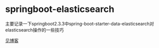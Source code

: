 # springboot-elasticsearch

主要记录一下springboot2.3.3中spring-boot-starter-data-elasticsearch对elasticsearch操作的一些技巧

[见博客](https://blog.csdn.net/qq_20280007/article/details/108388459)